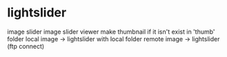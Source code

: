 # lightslider
image slider
image slider viewer
make thumbnail if it isn't exist in 'thumb' folder
local image -> lightslider with local folder
remote image -> lightslider (ftp connect)
